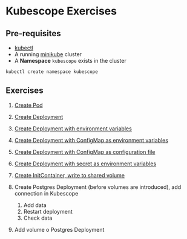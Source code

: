 # Kubescope Exercises

## Pre-requisites

- [kubectl](https://kubernetes.io/docs/tasks/tools/#kubectl)
- A running [minikube](https://minikube.sigs.k8s.io/docs/start/) cluster
- A **Namespace** `kubescope` exists in the cluster
```bash
kubectl create namespace kubescope
```

## Exercises

1. [Create Pod](./01-pod-local-access)

1. [Create Deployment](./02-deployment/)

1. [Create Deployment with environment variables](./03-env-variables/)

1. [Create Deployment with ConfigMap as environment variables](./04-configmap-as-env/)

1. [Create Deployment with ConfigMap as configuration file](./05-configmap-as-file/)

1. [Create Deployment with secret as environment variables](./06-secrets-as-env/)

1. [Create InitContainer, write to shared volume](./07-init-container/)

1. Create Postgres Deployment (before volumes are introduced), add connection in Kubescope
    1. Add data
    1. Restart deployment
    1. Check data

1. Add volume o Postgres Deployment
